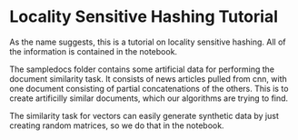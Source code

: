 # Locality Sensitive Hashing Tutorial

As the name suggests, this is a tutorial on locality sensitive hashing. All of the information is contained in the notebook.

The sampledocs folder contains some artificial data for performing the document similarity task. It consists of news articles pulled from cnn, with one document consisting of partial concatenations of the others. This is to create artificilly similar documents, which our algorithms are trying to find.

The similarity task for vectors can easily generate synthetic data by just creating random matrices, so we do that in the notebook.
